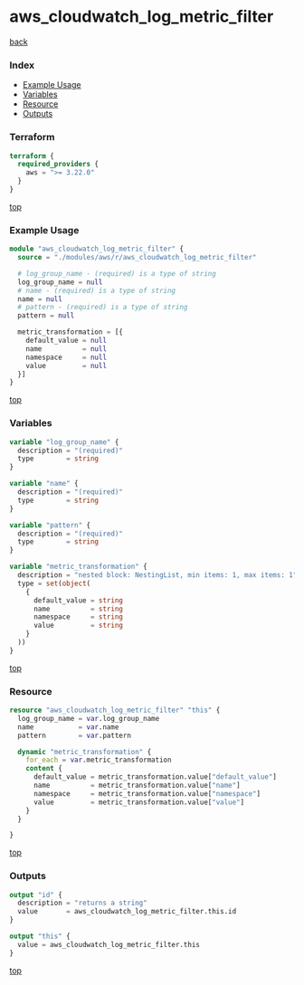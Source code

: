# aws_cloudwatch_log_metric_filter

[back](../aws.md)

### Index

- [Example Usage](#example-usage)
- [Variables](#variables)
- [Resource](#resource)
- [Outputs](#outputs)

### Terraform

```terraform
terraform {
  required_providers {
    aws = ">= 3.22.0"
  }
}
```

[top](#index)

### Example Usage

```terraform
module "aws_cloudwatch_log_metric_filter" {
  source = "./modules/aws/r/aws_cloudwatch_log_metric_filter"

  # log_group_name - (required) is a type of string
  log_group_name = null
  # name - (required) is a type of string
  name = null
  # pattern - (required) is a type of string
  pattern = null

  metric_transformation = [{
    default_value = null
    name          = null
    namespace     = null
    value         = null
  }]
}
```

[top](#index)

### Variables

```terraform
variable "log_group_name" {
  description = "(required)"
  type        = string
}

variable "name" {
  description = "(required)"
  type        = string
}

variable "pattern" {
  description = "(required)"
  type        = string
}

variable "metric_transformation" {
  description = "nested block: NestingList, min items: 1, max items: 1"
  type = set(object(
    {
      default_value = string
      name          = string
      namespace     = string
      value         = string
    }
  ))
}
```

[top](#index)

### Resource

```terraform
resource "aws_cloudwatch_log_metric_filter" "this" {
  log_group_name = var.log_group_name
  name           = var.name
  pattern        = var.pattern

  dynamic "metric_transformation" {
    for_each = var.metric_transformation
    content {
      default_value = metric_transformation.value["default_value"]
      name          = metric_transformation.value["name"]
      namespace     = metric_transformation.value["namespace"]
      value         = metric_transformation.value["value"]
    }
  }

}
```

[top](#index)

### Outputs

```terraform
output "id" {
  description = "returns a string"
  value       = aws_cloudwatch_log_metric_filter.this.id
}

output "this" {
  value = aws_cloudwatch_log_metric_filter.this
}
```

[top](#index)